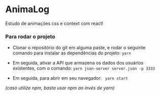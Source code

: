 # AnimaLog

Estudo de animações css e context com react!

### Para rodar o projeto

  - Clonar o repositório do git em alguma paste, e rodar o seguinte comando para instalar as dependências do projeto:
    ``` yarn ```

  - Em seguida, ativar a API que armazena os dados dos usuários existentes, com o comando:
    ``` yarn json-server server.json -p 3333 ```

  - Em seguida, para abrir em seu navegador:
    ``` yarn start```

  *(caso utilize npm, basta usar npm ao invés de yarn)*
